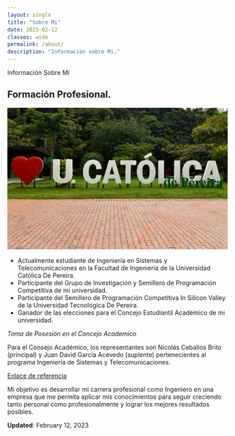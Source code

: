 ```yaml
---
layout: single
title: "Sobre Mi"
date: 2023-02-12
classes: wide
permalink: /about/
description: "Informacion sobre Mi."
---
```


Información Sobre Mi

## Formación Profesional.

![Universidad](/assets/images/about/uni.png)

- Actualmente estudiante de Ingeniería en Sistemas y Telecomunicaciones en la Facultad de Ingeniería de la Universidad Católica De Pereira.
- Participante del Grupo de Investigación y Semillero de Programación Competitiva de mi universidad.
- Participante del Semillero de Programación Competitiva In Silicon Valley de la Universidad Tecnológica De Pereira.
- Ganador de las elecciones para el Concejo Estudiantil Académico de mi universidad.

*Toma de Posesión en el Concejo Academico*

Para el Consejo Académico, los representantes son Nicolás Ceballos Brito (principal) y Juan David García Acevedo (suplente) pertenecientes al programa Ingeniería de Sistemas y Telecomunicaciones.

[Enlace de referencia](https://www.ucp.edu.co/noticias/asumen-nuevos-representantes-estudiantiles/)

Mi objetivo es desarrollar mi carrera profesional como Ingeniero en una empresa que me permita aplicar mis conocimientos para seguir creciendo tanto personal como profesionalmente y lograr los mejores resultados posibles.



**Updated**: February 12, 2023


